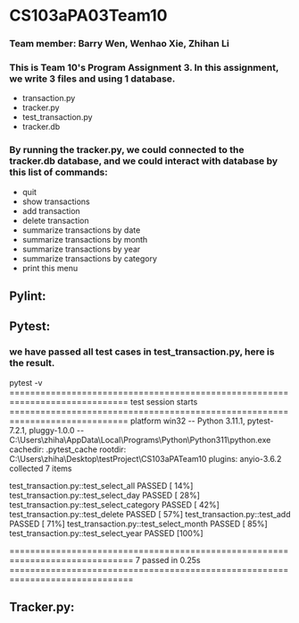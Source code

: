 # CS103aPA03Team10
### Team member: Barry Wen, Wenhao Xie, Zhihan Li
### This is Team 10's Program Assignment 3. In this assignment, we write 3 files and using 1 database.
* transaction.py
* tracker.py
* test_transaction.py
* tracker.db
### By running the tracker.py, we could connected to the tracker.db database, and we could interact with database by this list of commands:
* quit
* show transactions
* add transaction
* delete transaction
* summarize transactions by date
* summarize transactions by month
* summarize transactions by year
* summarize transactions by category
* print this menu

## Pylint:

## Pytest: 
### we have passed all test cases in test_transaction.py, here is the result.
pytest -v
============================================================================= test session starts =============================================================================
platform win32 -- Python 3.11.1, pytest-7.2.1, pluggy-1.0.0 -- C:\Users\zhiha\AppData\Local\Programs\Python\Python311\python.exe
cachedir: .pytest_cache
rootdir: C:\Users\zhiha\Desktop\testProject\CS103aPATeam10
plugins: anyio-3.6.2
collected 7 items

test_transaction.py::test_select_all PASSED                                                                                                                              [ 14%]
test_transaction.py::test_select_day PASSED                                                                                                                              [ 28%]
test_transaction.py::test_select_category PASSED                                                                                                                         [ 42%]
test_transaction.py::test_delete PASSED                                                                                                                                  [ 57%]
test_transaction.py::test_add PASSED                                                                                                                                     [ 71%]
test_transaction.py::test_select_month PASSED                                                                                                                            [ 85%]
test_transaction.py::test_select_year PASSED                                                                                                                             [100%]

============================================================================== 7 passed in 0.25s ==============================================================================

## Tracker.py: